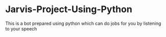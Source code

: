# Jarvis-Project-Using-Python
This is a bot prepared using python which can do jobs for you by listening to your speech
